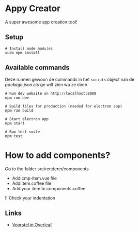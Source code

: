 # Appy Creator
A super awesome app creation tool!

## Setup
```shell
# Install node modules
sudo npm install
```

## Available commands
Deze runnen gewoon de commands in het `scripts` object van de _package.json_ als ge wilt zien wa ze doen.
```shell
# Run dev website on http://localhost:8080
npm run dev

# Build files for production (needed for electron app)
npm run build

# Start electron app
npm start

# Run test suite
npm test
```


# How to add components?

Go to the folder src/renderer/components

- Add cmp-item.vue file
- Add item.coffee file
- Add your item to components.coffee

!! Check your indentation




## Links
- [Voorstel in Overleaf](https://www.overleaf.com/3047115qdgrpp)
